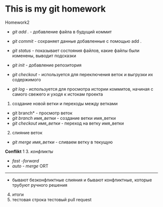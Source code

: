 # This is my git homework
Homework2

* *git add .* - добавление файла в будущий коммит
* *git commit* - сохраняет данные добавленные с помощью add .
* *git status* - показывает состояния файлов, какие файлы были изменены, выводит подсказки
* *git init* - добавление репозитория


* *git checkout* - используется для переключения веток и выгрузки их содержимого
* *git log* - используется для просмотра истории коммитов, начиная с самого свежего и уходя к истокам проекта

1. создание новой ветки и переходы между ветками
* git branch* - просмотр веток
* *git branch имя_ветки* - создание ветки имя_ветки
* *git checkout имя_ветки* - переход на ветку имя_ветки

2. слияние веток
* *git merge имя_ветки* - сливаем ветку в текущую

**Conflikt** 1
3. *конфликты*
* *fast -forward*
* *auto - merge* ORT
* **
* бывают безконфликтные слияния и бывают конфликтные, которые трубуют ручного решения
4. итоги 
5. тестовая строка
 тестовый pull request